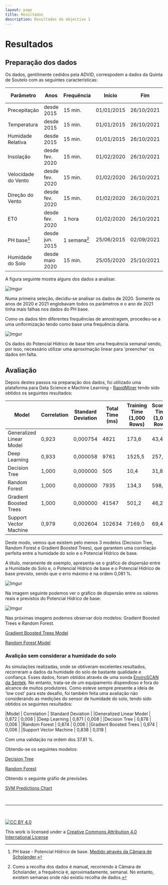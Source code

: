 ```yaml
---
layout: page
title: Resultados
description: Resultados do objectivo 1
---
```


# Resultados

## Preparação dos dados

Os dados, gentilmente cedidos pela ADVID, correspodem a dados da Quinta de Soutelo com as seguintes características:

| Parâmetro | Anos | Frequência | Início | Fim | Tipo de Recolha |
| ---       | ---  |  ----      | ---    | --- | ---   |
| Precepitação | desde 2015 | 15 min. | 01/01/2015 | 26/10/2021 | Estação Meteorológica |
| Temperatura  | desde 2015 | 15 min. | 01/01/2015 | 26/10/2021 | Estação Meteorológica |
| Humidade Relativa | desde 2015 | 15 min. | 01/01/2015 | 26/10/2021 |  Estação Meteorológica |
| Insolação | desde fev. 2020 | 15 min. | 01/02/2020 | 26/10/2021 |  Estação Meteorológica |
| Velocidade do Vento | desde fev. 2020 | 15 min. | 01/02/2020 | 26/10/2021 |  Estação Meteorológica |
| Direção do Vento | desde fev. 2020 | 15 min. | 01/02/2020 | 26/10/2021 |  Estação Meteorológica |
| ET0 | desde fev. 2020|  1 hora | 01/02/2020 | 26/10/2021 |  Estação Meteorológica |
| PH base[^1] | desde jun. 2015 | 1 semana[^2] | 25/06/2015 | 02/09/2021 | Manual |
| Humidade do Solo | desde maio 2020 | 15 min. | 25/05/2020 | 25/10/2021 | Sondas |

A figura seguinte mostra alguns dos dados a analisar.

![Imgur](https://i.imgur.com/XFZpbQ4.png)

Numa primeira seleção, decidiu-se analisar os dados de 2020. Somente os anos de 2020 e 2021 englobavam todos os parâmetros e o ano de 2021 tinha mais falhas nos dados do PH base. 

Como os dados têm diferentes frequências de amostragem, procedeu-se a uma uniformização tendo como base uma frequência diária. 

![Imgur](https://i.imgur.com/atbEPhc.png)

Os dados do Potencial Hídrico de base têm uma frequência semanal sendo, por isso, necessário utilizar uma aproximação linear para 'preencher' os dados em falta.

## Avaliação

Depois destes passos na preparação dos dados, foi utilizado uma plataforma para Data Science e Machine Learning - [RapidMiner](https://rapidminer.com/) tendo sido obtidos os seguintes resultados:



|Model	|Correlation	|Standard Deviation|	Total Time (ms)	|Training Time (1,000 Rows)	|Scoring Time (1,000 Rows)|
| --- | --- | --- | --- | --- | ---| 
|Generalized Linear Model |	0,923 |	0,000754 |	4821 |	173,6 |	43,4 |
|Deep Learning |	0,933 |	0,000058 |	9761 |	1525,5 |	257,2 |
|Decision Tree |	1,000 |	0,000000 |	505	 | 10,4	 | 31,8 |
|Random Forest |	1,000 |	0,000000 |	7935 |	134,3 |	598,3 |
|Gradient Boosted Trees |	1,000 |	0,000000 |	41547 |	501,2 |	46,2 |
|Support Vector Machine	| 0,979	| 0,002604 |	102634 |	7169,0 |	69,4 |

Deste modo, vemos que existem pelo menos 3 modelos (Decision Tree, Random Forest e Gradient Boosted Trees), que garantem uma correlação perfeita entre a humidade do solo e o Potencial Hídrico de base.

A título, meramente de exemplo, apresenta-se o gráfico de dispersão entre a Humidade do Solo e, o Potencial Hídrico de base e o Potencial Hídrico de base previsto, sendo que o erro máximo é na ordem 0,081 %.

![Imgur](https://i.imgur.com/z9xLT66.png)

Na imagem seguinte podemos ver o gráfico de dispersão entre os valores reais e previstos do Potencial Hídrico de base:

![Imgur](https://i.imgur.com/87DR9Id.png)

Nas próximas imagens podemos observar dois modelos: Gradient Boosted Trees e Random Forest.

[Gradient Boosted Trees Model](https://i.imgur.com/UwCe8GJ.png)

[Random Forest Model](https://i.imgur.com/BGGf4S6.png)

### Avalição sem considerar a humidade do solo

As simulações realizadas, onde se obtiveram excelentes resultados, recorreram a dados da humidade do solo de bastante qualidade e confiança. Esses dados, foram obtidos através de uma sonda [EnviroSCAN da Sentek](https://sentektechnologies.com/product-range/soil-data-probes/enviroscan/?gclid=CjwKCAiAtdGNBhAmEiwAWxGcUtl4S30Mympqj6JVECBYYTX3DGccX_9WpkWaLC3ry23Ulh-RGx94ChoCn1kQAvD_BwE). No entanto, trata-se de um equipamento dispendioso e fora do alcance de muitos produtores. Como esteve sempre presente a ideia de 'low cost' para este desafio, foi também feita uma avaliação não considerando as medições do sensor de humidade do solo, tendo sido obtidos os seguintes resultados:

|Model |	Correlation |	Standard Deviation |
|Generalized Linear Model	| 0,872	| 0,008 |
|Deep Learning |	0,871 |	0,008 |
|Decision Tree	| 0,878	| 0,006 |
|Random Forest	| 0,874	| 0,006 |
|Gradient Boosted Trees	| 0,874	| 0,006 |
|Support Vector Machine	| 0,838	| 0,018 |

Com uma validação na ordem dos 37.81 %.

Obtendo-se os seguintes modelos:

[Decision Tree](https://i.imgur.com/bEjhnzS.png)

[Random Forest](https://i.imgur.com/zsNxOks.png)

Obtendo o seguinte gráfio de previsões.

[SVM Predictions Chart](https://i.imgur.com/sYAoIfC.png)


[^1]: PH base - Potencial Hídrico de base. [Medido através da Câmara de Scholander](https://www.advid.pt/pt/servicos/viticultura/monitorizacao-do-estado-hidrico-da-videira).
[^2]: Como a recolha dos dados é manual, recorrendo à Câmara de Scholander, a frequência é, aproximadamente, semanal. No entanto, existem semanas onde não existiu recolha de dados.

&nbsp;

*** 

&nbsp;

[![CC BY 4.0](https://i.creativecommons.org/l/by/4.0/88x31.png)](http://creativecommons.org/licenses/by/4.0/)

This work is licensed under a [Creative Commons Attribution 4.0 International License](http://creativecommons.org/licenses/by/4.0/)
